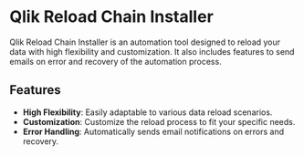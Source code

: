 # Qlik Reload Chain Installer

Qlik Reload Chain Installer is an automation tool designed to reload your data with high flexibility and customization. It also includes features to send emails on error and recovery of the automation process.

## Features

- **High Flexibility**: Easily adaptable to various data reload scenarios.
- **Customization**: Customize the reload process to fit your specific needs.
- **Error Handling**: Automatically sends email notifications on errors and recovery.
